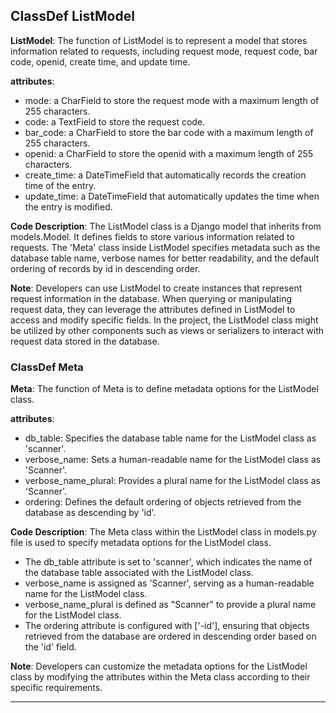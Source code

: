 ## ClassDef ListModel
**ListModel**: The function of ListModel is to represent a model that stores information related to requests, including request mode, request code, bar code, openid, create time, and update time.

**attributes**: 
- mode: a CharField to store the request mode with a maximum length of 255 characters.
- code: a TextField to store the request code.
- bar_code: a CharField to store the bar code with a maximum length of 255 characters.
- openid: a CharField to store the openid with a maximum length of 255 characters.
- create_time: a DateTimeField that automatically records the creation time of the entry.
- update_time: a DateTimeField that automatically updates the time when the entry is modified.

**Code Description**: 
The ListModel class is a Django model that inherits from models.Model. It defines fields to store various information related to requests. The 'Meta' class inside ListModel specifies metadata such as the database table name, verbose names for better readability, and the default ordering of records by id in descending order.

**Note**: 
Developers can use ListModel to create instances that represent request information in the database. When querying or manipulating request data, they can leverage the attributes defined in ListModel to access and modify specific fields. In the project, the ListModel class might be utilized by other components such as views or serializers to interact with request data stored in the database.
### ClassDef Meta
**Meta**: The function of Meta is to define metadata options for the ListModel class.

**attributes**:
- db_table: Specifies the database table name for the ListModel class as 'scanner'.
- verbose_name: Sets a human-readable name for the ListModel class as 'Scanner'.
- verbose_name_plural: Provides a plural name for the ListModel class as 'Scanner'.
- ordering: Defines the default ordering of objects retrieved from the database as descending by 'id'.

**Code Description**:
The Meta class within the ListModel class in models.py file is used to specify metadata options for the ListModel class. 
- The db_table attribute is set to 'scanner', which indicates the name of the database table associated with the ListModel class.
- verbose_name is assigned as 'Scanner', serving as a human-readable name for the ListModel class.
- verbose_name_plural is defined as "Scanner" to provide a plural name for the ListModel class.
- The ordering attribute is configured with ['-id'], ensuring that objects retrieved from the database are ordered in descending order based on the 'id' field.

**Note**: Developers can customize the metadata options for the ListModel class by modifying the attributes within the Meta class according to their specific requirements.
***

